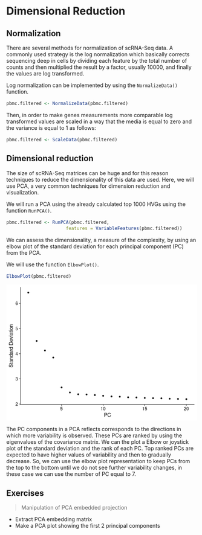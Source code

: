 # Dimensional Reduction


## Normalization

There are several methods for normalization of scRNA-Seq data. A commonly
used strategy is the log normalization which basically corrects sequencing
deep in cells by dividing each feature by the total number of counts and
then multiplied the result by a factor, usually 10000, and finally the
values are log transformed.

Log normalization can be implemented by using the `NormalizeData()` function.


```r
pbmc.filtered <- NormalizeData(pbmc.filtered)
```

Then, in order to make genes measurements more comparable log transformed
values are scaled in a way that the media is equal to zero and the variance
is equal to 1 as follows:


```r
pbmc.filtered <- ScaleData(pbmc.filtered)
```



## Dimensional reduction


The size of scRNA-Seq matrices can be huge and for this reason techniques to reduce the dimensionality
of this data are used. Here, we will use PCA, a very common techniques for dimension
reduction and visualization.

We will run a PCA using the already calculated top 1000 HVGs using the function `RunPCA()`.


```r
pbmc.filtered <- RunPCA(pbmc.filtered, 
                      features = VariableFeatures(pbmc.filtered))
```

We can assess the dimensionality, a measure of the complexity, by using an
elbow plot of the standard deviation for each principal component (PC)
from the PCA.

We will use the function `ElbowPlot()`.



```r
ElbowPlot(pbmc.filtered)
```

<img src="04-Normalization_and_Dimensional_Reduction_files/figure-html/unnamed-chunk-2-1.png" style="display: block; margin: auto;" />

The PC components in a PCA reflects corresponds to the directions in which
more variability is observed. These PCs are ranked by using the eigenvalues
of the covariance matrix. We can the plot a Elbow or joystick plot of the 
standard deviation and the rank of each PC. Top ranked PCs are expected to 
have higher values of variability and then to gradually decrease. So, we
can use the elbow plot representation to keep PCs from the top to the bottom
until we do not see further variability changes, in these case we can use 
the number of PC equal to 7.


## Exercises

> Manipulation of PCA embedded projection

 * Extract PCA embedding matrix
 * Make a PCA plot showing the first 2 principal components 
 




